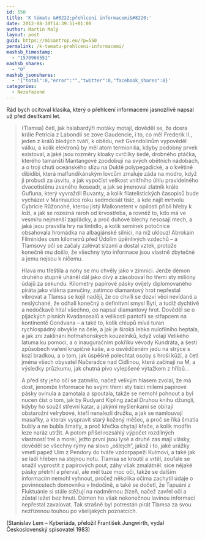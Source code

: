 ```yaml
---
id: 550
title: 'K tématu &#8222;přehlcení informacemi&#8220;'
date: 2012-08-30T14:39:51+01:00
author: Martin Malý
layout: post
guid: https://misantrop.eu/?p=550
permalink: /k-tematu-prehlceni-informacemi/
mashsb_timestamp:
  - "1570966551"
mashsb_shares:
  - "0"
mashsb_jsonshares:
  - '{"total":0,"error":"","twitter":0,"facebook_shares":0}'
categories:
  - Nezařazené
---
```

Rád bych ocitoval klasika, který o přehlcení informacemi jasnozřivě napsal už před desítkami let.

<!--more-->

> (Tlamsa) četl, jak halabardýři motáky motají, dověděl se, že dcera krále Petricia z Labondii se zove Gaudencie, i to, co měl Frederik II., jeden z králů bledých tváří, k obědu, než Gvendolinům vypověděl válku, a kolik elektronů by měl atom termionilia, kdyby podobný prvek existoval, a jaké jsou rozměry kloaky cvrčilky šedé, drobného ptáčka, kterého tamanští Mantangové zpodobují na svých obětních nádobách, a o trojí chuti oceánského slizu na Duktě polypegadické, a o květině dibidibi, která malfundikánským lovcům zmaluje záda na modro, když ji probudí za úsvitu, a jak vypočíst velikost vnitřního úhlu pravidelného dvacetistěnu zvaného ikoseadr, a jak se jmenoval zlatník krále Gufiuna, který vyvraždil Buvanty, a kolik filatelistických časopisů bude vycházet v Marinautice roku sedmdesát tisíc, a kde najít mrtvolu Cybricie Růžonohé, kterou jistý Malkonetent v opilosti přibil hřeby k loži, a jak se rozezná raroh od krvostřeba, a rovněž to, kdo má ve vesmíru nejmenší zapřádky, a proč duhové blechy nesosají mech, a jaká jsou pravidla hry na tintidlo, a kolik semínek potočnice obsahovala hromádka na albagiánské silnici, na níž uklouzl Abrokain Filminides osm kilometrů před Údolím úpěnlivých vzdechů &#8211; a Tlamsovy oči se začaly zalévat slzami a dostal vztek, protože konečně mu došlo, že všechny tyto informace jsou vlastně zbytečné a jemu nejsou k ničemu.
> 
> Hlava mu třeštila a nohy se mu chvěly jako v zimnici. Jenže démon druhého stupně uháněl dál jako divý a zásoboval ho třemi sty milióny údajů za sekundu. Kilometry papírové pásky ovíjely diplomovaného piráta jako vlákna pavučiny, zatímco diamantový hrot nepřestal vibrovat a Tlamsa se kojil nadějí, že co chvíli se dozví věci nevídané a neslýchané, že odhalí konečný a definitvní smysl Bytí, a tudíž dychtivě a nedočkavě hltal všechno, co napsal diamantový hrot. Dověděl se o pijáckých písních Kvadanosalů a velikosti pantoflí se střapcem na kontinentě Gondvana &#8211; a také to, kolik chlupů mívá turan rychlospádný obvykle na čele, a jak je široká lebka nulofilního heptala, a jak zní zaklínání hotmahonských kouzelníků, když volají Velikého latuma ku pomoci, a o inauguračním pokřiku vévody Kundráta, a šesti způsobech vaření krupičné kaše, a o osvědčeném jedu na strýce s kozí bradkou, a o tom, jak úspěšně polechtat osoby s hroší kůží, a četl jména všech obyvatel Načeradce nad Cidlinou, která začínají na M, a výsledky průzkumu, jak chutná pivo vylepšené výtažkem z hřibů&#8230;
> 
> A před sty jeho očí se zatmělo, načež velikým hlasem zvolal, že má dost, jenomže Informace ho svými třemi sty tisíci mílemi papírové pásky ovinula a zamotala a spoutala, takže se nemohl pohnout a byl nucen číst o tom, jak by Rudyard Kipling začal Druhou knihu džunglí, kdyby ho soužil střevní katar, a jakými myšlenkami se obírají obstarožní velrybové, kteří nenalezli družku, a jak se namlouvají masařky, a kterak vyspravit starý kožený měšec, a proč se říká šmatla bubly a ne bubla šmatly, a proč křečka chytají křeče, a kolik modřin leze naráz utržit. A potom přišel rozsáhlý výpočet rozdílných vlastností trel a morel, ježto první jsou lysé a druhé zas mají vlásky, dověděl se všechny rýmy na slovo „ošlejch“, jakož i to, jaké urážky vmetl papež Ulm z Pendory do tváře vzdorpapeži Kulmovi, a také jak se ladí hřeben na stejnou notu. Tlamsa se kroutil a vrtěl, zoufale se snažil vyprostit z papírových pout, záhy však zmalátněl: sice nějaké pásky přetrhl a přerval, ale měl tuze moc očí, takže se dalším informacím nemohl vyhnout, pročež několika očima zachytil údaje o povinnostech domovníka v Indočíně, a také se dočetl, že Tapuáni z Fluktuánie si stále stěžují na nadměrnou žízeň, načež zavřel oči a zůstal ležet bez hnutí. Démon ho však nekonečnou lavinou informací nepřestal zavalovat. Tak strašně byl potrestán pirát Tlamsa za svou nezřízenou touhou po všelijakých poznatcích.

(Stanislav Lem &#8211; Kyberiáda, přeložil František Jungwirth, vydal Československý spisovatel 1983)